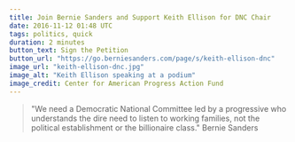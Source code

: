 ```yaml
---
title: Join Bernie Sanders and Support Keith Ellison for DNC Chair
date: 2016-11-12 01:48 UTC
tags: politics, quick
duration: 2 minutes
button_text: Sign the Petition
button_url: "https://go.berniesanders.com/page/s/keith-ellison-dnc"
image_url: "keith-ellison-dnc.jpg"
image_alt: "Keith Ellison speaking at a podium"
image_credit: Center for American Progress Action Fund
---
```


> "We need a Democratic National Committee led by a progressive who understands
> the dire need to listen to working families, not the political establishment
> or the billionaire class." Bernie Sanders


